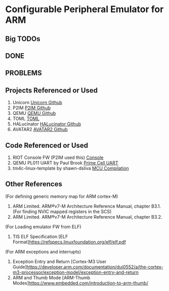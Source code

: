 Configurable Peripheral Emulator for ARM
========================================

Big TODOs
---------
      
      
DONE
----


PROBLEMS
--------
     

Projects Referenced or Used
---------------------------
1) Unicorn [Unicorn Github](https://github.com/unicorn-engine/unicorn)
2) P2IM [P2IM Github](https://github.com/RiS3-Lab/p2im)
3) QEMU [QEMU Github](https://github.com/qemu/qemu)
4) TOML [TOML](https://toml.io/en/)  
5) HALucinator [HALucinator Github](https://github.com/embedded-sec/halucinator)
6) AVATAR2 [AVATAR2 Github](https://github.com/avatartwo/avatar2)

Code Referenced or Used
-----------------------
1) RIOT Console FW (P2IM used this) [Console](https://github.com/RIOT-OS/RIOT/tree/master/examples/default)
2) QEMU PL011 UART by Paul Brook [Prime Cell UART](https://github.com/qemu/qemu/blob/master/hw/char/pl011.c)
3) tm4c-linux-template by shawn-dsliva [MCU Compilation](https://github.com/shawn-dsilva/tm4c-linux-template)

Other References
----------------
(For defining generic memory map for ARM cortex-M)
1) ARM Limited. ARM®v7-M Architecture Reference Manual, chapter B3.1.
(For finding NVIC mapped registers in the SCS)
2) ARM Limited. ARM®v7-M Architecture Reference Manual, chapter B3.2.

(For Loading emulator FW from ELF)
1) TIS ELF Specification [ELF Format]https://refspecs.linuxfoundation.org/elf/elf.pdf

(For ARM exceptions and interrupts)
1) Exception Entry and Return [Cortex-M3 User Guide]https://developer.arm.com/documentation/dui0552/a/the-cortex-m3-processor/exception-model/exception-entry-and-return
2) ARM and Thumb Mode [ARM-Thumb Modes]https://www.embedded.com/introduction-to-arm-thumb/



